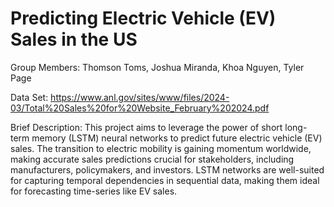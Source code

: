 # Predicting Electric Vehicle (EV) Sales in the US

Group Members: Thomson Toms, Joshua Miranda, Khoa Nguyen, Tyler Page

Data Set: https://www.anl.gov/sites/www/files/2024-03/Total%20Sales%20for%20Website_February%202024.pdf

Brief Description: This project aims to leverage the power of short long-term memory (LSTM) neural networks to predict future electric vehicle (EV) sales. The transition to electric mobility is gaining momentum worldwide, making accurate sales predictions crucial for stakeholders, including manufacturers,  policymakers, and investors. LSTM networks are well-suited for capturing temporal dependencies in sequential data, making them ideal for forecasting time-series like EV sales.
